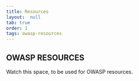 ```yaml
---
title: Resources
layout:  null
tab: true
order: 1
tags: owasp-resources
---
```


## OWASP RESOURCES
Watch this space, to be used for OWASP resources.
